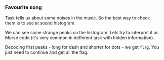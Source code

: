 <div><h3>Favourite song</h3><p>Task tells us about some noises in the music. So the best way to check them is to see at sound histogram. </p>
<p>We can see some strange peaks on the histogram. Lets try to interpret it as Morse code (it's very common in defferent task with hidden information).</p>
<p>Decoding first peaks - long for dash and shorter for dots - we get <code>flag</code>. You just need to continue and get all the flag.</p></div>
